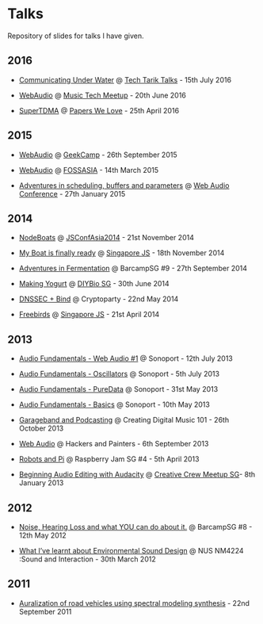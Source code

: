 Talks
=====

Repository of slides for talks I have given.

## 2016

- [Communicating Under Water](http://notthetup.github.io/talks/communicating-under-water-2016) @ [Tech Tarik Talks](http://www.techtarik.com/) - 15th July 2016

- [WebAudio](http://notthetup.github.io/talks/webaudio-musictech-2016) @ [Music Tech Meetup](http://www.meetup.com/Singapore-MusicTech-Meetup/events/231387009/) - 20th June 2016

- [SuperTDMA](http://notthetup.github.io/talks/pwl-supertdma) @ [Papers We Love](https://github.com/papers-we-love/papers-we-love) - 25th April 2016

## 2015

- [WebAudio](http://notthetup.github.io/talks/webaudio-geekcamp-2015) @ [GeekCamp](http://www.geekcamp.sg/) - 26th September 2015

- [WebAudio](http://notthetup.github.io/talks/webaudio-fossasia-2015) @ [FOSSASIA](http://fossasia.org/) - 14th March 2015

- [Adventures in scheduling, buffers and parameters](http://notthetup.github.io/talks/wac-paper) @ [Web Audio Conference](http://wac.ircam.fr/index.html) - 27th January 2015

## 2014

- [NodeBoats](http://notthetup.github.io/talks/nodeboats) @ [JSConfAsia2014](http://2014.jsconf.asia/) - 21st November 2014

- [My Boat is finally ready](https://docs.google.com/presentation/d/1QNzSfFS47NVbFpT1kZ-bSeAtsteGsocY_CUrqBRLNjw/edit?usp=sharing) @ [Singapore JS](http://www.meetup.com/Singapore-JS/) - 18th November 2014

- [Adventures in Fermentation](https://docs.google.com/presentation/d/1gRhL7TO00Fa94GTzKoip3zsf41qCkJilJB443lR1ePE/edit?usp=sharing) @ BarcampSG #9 - 27th September 2014

- [Making Yogurt](https://docs.google.com/presentation/d/18N-y5tuf4oAdwdEiqi2vyvV-oj5lw2IQMnIRnQIm49c/edit?usp=sharing) @ [DIYBio SG](https://www.facebook.com/events/648926131866060/) - 30th June 2014

- [DNSSEC + Bind](https://docs.google.com/presentation/d/1dGTMDWPtYUuXJNIucYscm_pTQdWJEhwB4AwHlR9-lH0/edit?usp=sharing) @ Cryptoparty - 22nd May 2014

- [Freebirds](http://notthetup.github.io/talks/freebirds) @ [Singapore JS](http://www.meetup.com/Singapore-JS/) - 21st April 2014

## 2013

- [Audio Fundamentals - Web Audio #1](https://docs.google.com/presentation/d/1OzHH1BlMIC--P0oBNH26ZJIiJ9oWhhfBM3KokQKE0nM/edit?usp=sharing) @ Sonoport - 12th July 2013

- [Audio Fundamentals - Oscillators](https://docs.google.com/presentation/d/1tE9TvaF6ZWy9ObZmJFCky2O00P42Q9gzjG2ElHm6oSc/edit?usp=sharing) @ Sonoport - 5th July 2013

- [Audio Fundamentals - PureData](https://docs.google.com/presentation/d/1zBSWilBwPH2O4ygogdKcoEIucsm3Hr83iyseJKETE2U/edit?usp=sharing) @ Sonoport - 31st May 2013

- [Audio Fundamentals - Basics](https://docs.google.com/presentation/d/14JkgPtgwjqX1zpPA87G6DlqBcF_aqKf6q2yE8kZ-c50/edit?usp=sharing) @ Sonoport - 10th May 2013

- [Garageband and Podcasting](https://docs.google.com/presentation/d/1aCVj7A68rQQVa06GPj3q9qmhhId9QpyUwmL0zoia1Nk/edit?usp=sharing) @ Creating Digital Music 101 - 26th October 2013

- [Web Audio](http://notthetup.github.io/talks/webaudio) @ Hackers and Painters - 6th September 2013

- [Robots and Pi](https://docs.google.com/presentation/d/1RN0vtOYl6SC5uMVyOuXIdG2wN84-H0FSWVK7SINhddM/edit?usp=sharing) @ Raspberry Jam SG #4 - 5th April 2013

- [Beginning Audio Editing with Audacity](https://docs.google.com/presentation/d/16RXTMfcRZ4h4UJSkV5O-S9uewW-P3rOgyjgzaEzdeLw/edit?usp=sharing) @ [Creative Crew Meetup SG](https://www.facebook.com/groups/creativecrewsg/)- 8th January 2013

## 2012

- [Noise, Hearing Loss and what YOU can do about it.](https://speakerdeck.com/notthetup/noise-hearing-loss-and-what-you-can-do-about-it) @ BarcampSG #8 - 12th May 2012

- [What I’ve learnt about Environmental Sound Design](https://speakerdeck.com/notthetup/what-ive-learnt-about-environmental-sound-design) @ NUS NM4224 :Sound and Interaction - 30th March 2012

## 2011

- [Auralization of road vehicles using spectral modeling synthesis](https://speakerdeck.com/notthetup/auralization-of-road-vehicles-using-spectral-modeling-synthesis) - 22nd September 2011

